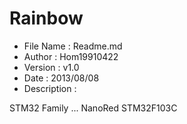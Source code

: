 ﻿Rainbow
========
* File Name   : Readme.md
* Author      : Hom19910422
* Version     : v1.0
* Date        : 2013/08/08
* Description : 

STM32 Family
... NanoRed STM32F103C
